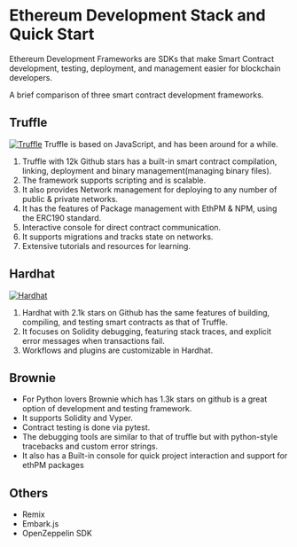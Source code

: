 # Ethereum Development Stack and Quick Start

Ethereum Development Frameworks are SDKs that make Smart Contract development, testing, deployment, and management easier for blockchain developers. 

A brief comparison of three smart contract development frameworks.
## Truffle
[![Truffle](https://res.cloudinary.com/practicaldev/image/fetch/s--6c327WAV--/c_limit%2Cf_auto%2Cfl_progressive%2Cq_auto%2Cw_880/https://dev-to-uploads.s3.amazonaws.com/uploads/articles/z0ejoluacb2it0o368x2.PNG)](https://trufflesuite.com/)
Truffle is based on JavaScript, and has been around for a while.
1.  Truffle with 12k Github stars has a built-in smart contract compilation, linking, deployment and binary management(managing binary files).
2.  The framework supports scripting and is scalable.
3.  It also provides Network management for deploying to any number of public & private networks.
4.  It has the features of Package management with EthPM & NPM, using the ERC190 standard.
5.  Interactive console for direct contract communication.
6.  It supports migrations and tracks state on networks.
7. Extensive tutorials and resources for learning.

## Hardhat
[![Hardhat](https://res.cloudinary.com/practicaldev/image/fetch/s--sLJrLCOR--/c_limit%2Cf_auto%2Cfl_progressive%2Cq_auto%2Cw_880/https://dev-to-uploads.s3.amazonaws.com/uploads/articles/6pfx2hzn5eub8ne7biv2.png)](https://nomiclabs.io/)
1.  Hardhat with 2.1k stars on Github has the same features of building, compiling, and testing smart contracts as that of Truffle.
2.  It focuses on Solidity debugging, featuring stack traces, and explicit error messages when transactions fail.
4.  Workflows and plugins are customizable in Hardhat.

## Brownie
 -  For Python lovers Brownie which has 1.3k stars on github is a great option of development and testing framework.
 -  It supports Solidity and Vyper.
 -  Contract testing is done via pytest.
 -  The debugging tools are similar to that of truffle but with python-style tracebacks and custom error strings.
 -  It also has a Built-in console for quick project interaction and support for ethPM packages
## Others
 - Remix 
 - Embark.js 
 - OpenZeppelin SDK

